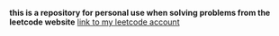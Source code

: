 **this is a repository for personal use when solving problems from the leetcode website**
[link to my leetcode account](https://leetcode.com/AverageArrayEnjoyer/)